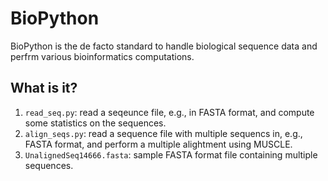 BioPython
=========

BioPython is the de facto standard to handle biological sequence data
and perfrm various bioinformatics computations.

What is it?
-----------
1. `read_seq.py`: read a seqeunce file, e.g., in FASTA format, and
    compute some statistics on the sequences.
1. `align_seqs.py`: read a sequence file with multiple sequencs in,
    e.g., FASTA format, and perform a multiple alightment using MUSCLE.
1. `UnalignedSeq14666.fasta`: sample FASTA format file containing multiple
    sequences.
